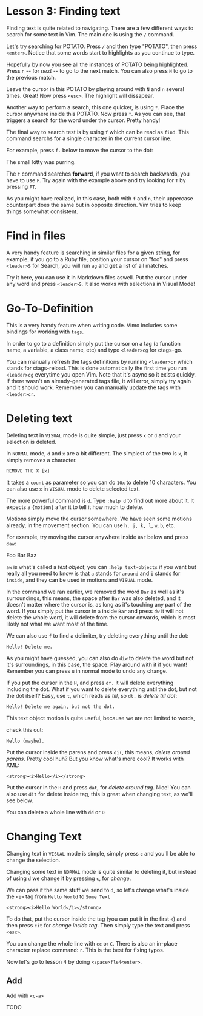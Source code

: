 # Lesson 3: Finding text
Finding text is quite related to navigating. There are a few different ways to
search for some text in Vim. The main one is using the `/` command.

Let's try searching for POTATO. Press `/` and then type "POTATO", then press
`<enter>`. Notice that some words start to highlights as you continue to type.

Hopefully by now you see all the instances of POTATO being highlighted. Press
`n` -- for _next_ -- to go to the next match. You can also press `N` to go to
the previous match.

Leave the cursor in this POTATO by playing around with `N` and `n` several
times. Great! Now press `<esc>`. The highlight will dissapear.

Another way to perform a search, this one quicker, is using `*`. Place the
cursor anywhere inside this POTATO. Now press `*`. As you can see, that triggers
a search for the word under the cursor. Pretty handy!

The final way to search test is by using `f` which can be read as `find`. This
command searchs for a single character in the current cursor line.

For example, press `f.` below to move the cursor to the dot:

  The small kitty was purring.

The `f` command searches __forward__, if you want to search backwards, you have
to use `F`. Try again with the example above and try looking for `T` by pressing
`FT`.

As you might have realized, in this case, both with `f` and `n`, their uppercase
counterpart does the same but in opposite direction. Vim tries to keep things
somewhat consistent.

# Find in files
A very handy feature is searching in similar files for a given string, for
example, if you go to a Ruby file, position your cursor on "foo" and press
`<leader>S` for Search, you will run `ag` and get a list of all matches.

Try it here, you can use it in Markdown files aswell. Put the cursor under any
word and press `<leader>S`. It also works with selections in Visual Mode!

# Go-To-Definition
This is a very handy feature when writing code. Vimo includes some bindings for
working with `tags`.

In order to go to a definition simply put the cursor on a tag (a function name,
a variable, a class name, etc) and type `<leader>cg` for ctags-go.

You can manually refresh the tags definitions by running `<leader>cr` which
stands for ctags-reload. This is done automatically the first time you run
`<leader>cg` everytime you open Vim. Note that it's async so it exists quickly.
If there wasn't an already-generated tags file, it will error, simply try again
and it should work. Remember you can manually update the tags with `<leader>cr`.

# Deleting text
Deleting text in `VISUAL` mode is quite simple, just press `x` or `d` and your
selection is deleted.

In `NORMAL` mode, `d` and `x` are a bit different. The simplest of the two is
`x`, it simply removes a character.


    REMOVE THE X [x]


It takes a `count` as parameter so you can do `10x` to delete 10 characters. You
can also use `x` in `VISUAL` mode to delete selected text.

The more powerful command is `d`. Type `:help d` to find out more about it. It
expects a `{motion}` after it to tell it how much to delete.

Motions simply move the cursor somewhere. We have seen some motions already, in
the movement section. You can use `h, j, k, l`, `w`, `b`, etc. 

For example, try moving the cursor anywhere inside `Bar` below and press `daw`:

  Foo Bar Baz

`aw` is what's called a _text object_, you can `:help text-objects` if you want
but really all you need to know is that `a` stands for `around` and `i` stands
for `inside`, and they can be used in motions and `VISUAL` mode.

In the command we ran earlier, we removed the word `Bar` as well as it's
surroundings, this means, the space after `Bar` was also deleted, and it doesn't
matter where the cursor is, as long as it's touching any part of the word. If
you simply put the cursor in `a` inside `Bar` and press `dw` it will not delete
the whole word, it will delete from the cursor onwards, which is most likely not
what we want most of the time.

We can also use `f` to find a delimiter, try deleting everything until the dot:

    
    Hello! Delete me.


As you might have guessed, you can also do `diw` to delete the word but not it's
surroundings, in this case, the space. Play around with it if you want! Remember
you can press `u` in normal mode to undo any change.

If you put the cursor in the `H`, and press `df.` it will delete everything
including the dot. What if you want to delete everything until the dot, but not
the dot itself? Easy, use `t`, which reads as _till_, so `dt.` is _delete till
dot_:


    Hello! Delete me again, but not the dot.


This text object motion is quite useful, because we are not limited to words,

check this out:

    Hello (maybe).


Put the cursor inside the parens and press `di(`, this means, _delete around
parens_. Pretty cool huh? But you know what's more cool? It works with XML:

    <strong><i>Hello</i></strong>

Put the cursor in the `H` and press `dat`, for _delete around tag_. Nice! You
can also use `dit` for delete inside tag, this is great when changing text, as
we'll see below.

You can delete a whole line with `dd` or `D`

# Changing Text
Changing text in `VISUAL` mode is simple, simply press `c` and you'll be able to
change the selection.

Changing some text in `NORMAL` mode is quite similar to deleting it, but instead
of using `d` we change it by pressing `c`, for _change_. 

We can pass it the same stuff we send to `d`, so let's change what's inside the
`<i>` tag from `Hello World` to `Some Text`


    <strong><i>Hello World</i></strong>


To do that, put the cursor inside the tag (you can put it in the first `<`) and
then press `cit` for _change inside tag_. Then simply type the text and press
`<esc>`.

You can change the whole line with `cc` or `C`. There is also an in-place
character replace command: `r`. This is the best for fixing typos.

Now let's go to lesson 4 by doing `<space>fle4<enter>`.

## Add
Add with `<c-a>`

TODO
